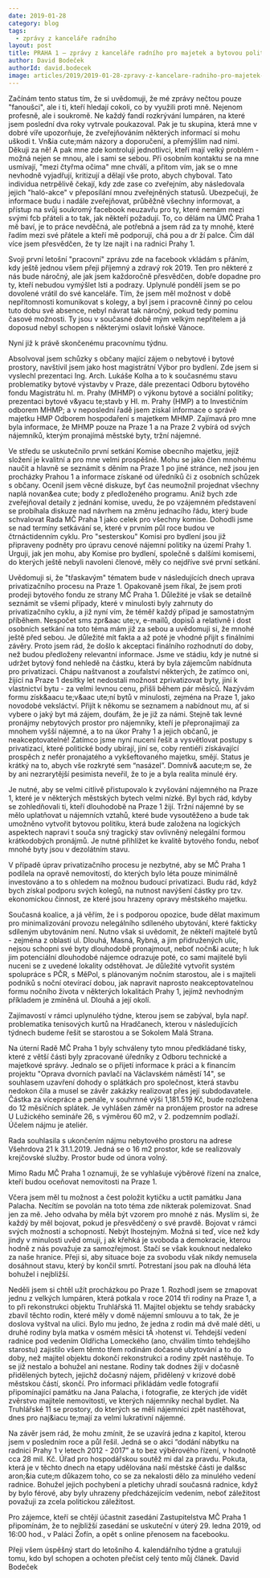 ```yaml
---
date: 2019-01-28
category: blog
tags:
  - zprávy z kanceláře radního
layout: post
title: PRAHA 1 – zprávy z kanceláře radního pro majetek a bytovou politiku Davida Bodečka
author: David Bodeček
authorId: david.bodecek
image: articles/2019/2019-01-28-zpravy-z-kancelare-radniho-pro-majetek-1.jpg
---
```


Začínám tento status tím, že si uvědomuji, že mé zprávy nečtou pouze "fanoušci", ale i ti, kteří hledají cokoli, co by využili proti mně. Nejenom profesně, ale i soukromě. Ne každý fandí rozkrývání lumpáren, na které jsem poslední dva roky vytrvale poukazoval. Pak je tu skupina, která mne v dobré víře upozorňuje, že zveřejňováním některých informací si mohu uškodi t. Vn&ia cute;mám názory a doporučení, a přemýšlím nad nimi. Děkuji za ně! A pak mne zde kontrolují jednotlivci, kteří mají velký problém - možná nejen se mnou, ale i sami se sebou. Při osobním kontaktu se na mne usmívají, "mezi čtyřma očima" mne chválí, a přitom vím, jak se o mne nevhodně vyjadřují, kritizují a dělají vše proto, abych chyboval. Tato individua netrpělivě čekají, kdy zde zase co zveřejním, aby následovala jejich "haló-akce" v přeposílání mnou zveřejněných statusů.
Ubezpečuji, že informace budu i nadále zveřejňovat, průběžně všechny informovat, a přístup na svůj soukromý facebook neuzavřu pro ty, které nemám mezi svými fcb přáteli a to tak, jak někteří požadují. To, co dělám na ÚMČ Praha 1 mě baví, je to práce nevděčná, ale potřebná a jsem rád za ty mnohé, které řadím mezi své přátele a kteří mě podporují, chá pou a dr ží palce. Čím dál více jsem přesvědčen, že ty lze najít i na radnici Prahy 1.

Svoji první letošní "pracovní" zprávu zde na facebook vkládám s přáním, kdy ještě jednou všem přeji příjemný a zdravý rok 2019. Ten pro některé z nás bude náročný, ale jak jsem každoročně přesvědčen, dobře dopadne pro ty, kteří nebudou vymýšlet lsti a podrazy.
Uplynulé pondělí jsem se po dovolené vrátil do své kanceláře. Tím, že jsem měl možnost v době nepřítomnosti komunikovat s kolegy, a byl jsem i pracovně činný po celou tuto dobu své absence, nebyl návrat tak náročný, pokud tedy pominu časové možnosti. Ty jsou v současné době mým velkým nepřítelem a já doposud nebyl schopen s některými oslavit loňské Vánoce.

Nyní již k právě skončenému pracovnímu týdnu.

Absolvoval jsem schůzky s občany mající zájem o nebytové i bytové prostory, navštívil jsem jako host magistrátní Výbor pro bydlení. Zde jsem si vyslechl prezentaci Ing. Arch. Lukáše Kolha a to k současnému stavu problematiky bytové výstavby v Praze, dále prezentaci Odboru bytového fondu Magistrátu hl. m. Prahy (MHMP) o výkonu bytové a sociální politiky; prezentaci bytové v&yacu te;stavb y Hl. m. Prahy (HMP) a to Investičním odborem MHMP; a v neposlední řadě jsem získal informace o správě majetku HMP Odborem hospodaření s majetkem MHMP. Zajímavá pro mne byla informace, že MHMP pouze na Praze 1 a na Praze 2 vybírá od svých nájemníků, kterým pronajímá městské byty, tržní nájemné.

Ve středu se uskutečnilo první setkání Komise obecního majetku, jejíž složení je kvalitní a pro mne velmi prospěšné. Mohu se jako člen mnohému naučit a hlavně se seznámit s děním na Praze 1 po jiné stránce, než jsou jen procházky Prahou 1 a informace získané od úředníků či z osobních schůzek s občany. Ocenil jsem věcné diskuze, byť čas neumožnil projednat všechny naplá novan&ea cute; body z předloženého programu. Aniž bych zde zveřejňoval detaily z jednání komise, uvedu, že po vzájemném představení se probíhala diskuze nad návrhem na změnu jednacího řádu, který bude schvalovat Rada MČ Praha 1 jako celek pro všechny komise. Dohodli jsme se nad termíny setkávání se, které v prvním půl roce budou ve čtrnáctidenním cyklu. Pro "sesterskou" Komisi pro bydlení jsou již připraveny podněty pro úpravu cenové nájemní politiky na území Prahy 1. Urguji, jak jen mohu, aby Komise pro bydlení, společně s dalšími komisemi, do kterých ještě nebyli navoleni členové, měly co nejdříve své první setkání.

Uvědomuji si, že "třaskavým" tématem bude v následujících dnech uprava privatizačního procesu na Praze 1. Opakovaně jsem říkal, že jsem proti prodeji bytového fondu ze strany MČ Praha 1. Důležité je však se detailně seznámit se všemi případy, které v minulosti byly zahrnuty do privatizačního cyklu, a již nyní vím, že téměř každý případ je samostatným příběhem. Nespočet sms zpr&aac ute;v, e-mailů, dopisů a relativně i dost osobních setkání na toto téma mám již za sebou a uvědomuji si, že mnohé ještě před sebou. Je důležité mít fakta a až poté je vhodné přijít s finálními závěry. Proto jsem rád, že došlo k akceptaci finálního rozhodnutí do doby, než budou předloženy relevantní informace. Jsme ve stádiu, kdy je nutné si udržet bytový fond nehledě na částku, která by byla zájemcům nabídnuta pro privatizaci. Chápu naštvanost a zoufalství některých, že zatímco oni, žijící na Praze 1 desítky let nedostali možnost zprivatizovat byty, jiní k vlastnictví bytu - za velmi levnou cenu, přišli během pár měsíců. Nazývám formu získ&aacu te;v&aac ute;ní bytů v minulosti, zejména na Praze 1, jako novodobé veksláctví. Přijít k někomu se seznamem a nabídnout mu, ať si vybere o jaký byt má zájem, doufám, že je již za námi. Stejně tak levné pronájmy nebytových prostor pro nájemníky, kteří je přepronajimají za mnohem vyšší nájemné, a to na úkor Prahy 1 a jejich občanů, je neakceptovatelné! Zatímco jsme nyní nuceni řešit a vysvětlovat postupy s privatizací, které politické body ubírají, jiní se, coby rentiéři získávající prospěch z nefér pronajatého a vykšeftovaného majetku, smějí. Status je krátký na to, abych vše rozkryté sem “nasázel”. Domnív& aacute;m se, že by ani nezrarytější pesimista neveřil, že to je a byla realita minulé éry.

Je nutné, aby se velmi citlivě přistupovalo k zvyšování nájemného na Praze 1, které je v některých městských bytech velmi nízké. Byl bych rád, kdyby se zohledňovali ti, kteří dlouhodobě na Praze 1 žijí. Tržní nájemné by se mělo uplatňovat u nájemních vztahů, které bude vysoutěženo a bude tak umožněno vytvořit bytovou politiku, která bude založena na logických aspektech napravi t souča sný tragický stav ovlivněný nelegální formou krátkodobých pronájmů. Je nutné přihlížet ke kvalitě bytového fondu, neboť mnohé byty jsou v dezolátním stavu.

V případě úprav privatizačního procesu je nezbytné, aby se MČ Praha 1 podílela na opravě nemovitostí, do kterých bylo léta pouze minimálně investováno a to s ohledem na možnou budoucí privatizaci. Budu rád, když bych získal podporu svých kolegů, na nutnost navýšení částky pro tzv. ekonomickou činnost, ze které jsou hrazeny opravy městského majetku.

Současná koalice, a já věřím, že i s podporou opozice, bude dělat maximum pro minimalizování provozu nelegálního sdíleného ubytování, které fakticky sdíleným ubytováním není. Nutno však si uvědomit, že někteří majitelé bytů - zejména z oblasti ul. Dlouhá, Masná, Rybná, a jim přidružených ulic, nejsou schopni své byty dlouhodobě pronajmout, neboť nočn&i acute; h luk jim potenciální dlouhodobé nájemce odrazuje poté, co sami majitelé byli nuceni se z uvedené lokality odstěhovat. Je důležité vytvořit systém spolupráce s PČR, s MěPol, s plánovaným nočním starostou, ale i s majiteli podniků s noční otevírací dobou, jak napravit naprosto neakceptovatelnou formu nočního života v některých lokalitách Prahy 1, jejímž nevhodným příkladem je zmíněná ul. Dlouhá a její okolí.

Zajímavostí v rámci uplynulého týdne, kterou jsem se zabýval, byla např. problematika tenisových kurtů na Hradčanech, kterou v následujících týdnech budeme řešit se starostou a se Sokolem Malá Strana.

Na úterní Radě MČ Praha 1 byly schváleny tyto mnou předkládané tisky, které z větší části byly zpracované úředníky z Odboru technické a majetkové správy. Jednalo se o přijetí informace k práci a k financím projektu "Oprava dvorních pavlačí na Václavském náměstí 14", se souhlasem uzavření dohody o splátkách pro společnost, která stavbu nedokon čila a musel se závěr zakázky realizovat přes její subdodavatele. Částka za vícepráce a penále, v souhrnné výši 1,181.519 Kč, bude rozložena do 12 měsíčních splátek.
Je vyhlášen záměr na pronájem prostor na adrese U Lužického semináře 26, s výměrou 60 m2, v 2. podzemním podlaží. Účelem nájmu je ateliér.

Rada souhlasila s ukončením nájmu nebytového prostoru na adrese Všehrdova 21 k 31.1.2019. Jedná se o 16 m2 prostor, kde se realizovaly krejčovské služby. Prostor bude od února volný.

Mimo Radu MČ Praha 1 oznamuji, že se vyhlašuje výběrové řízení na znalce, kteří budou oceňovat nemovitosti na Praze 1.

Včera jsem měl tu možnost a čest položit kytičku a uctít památku Jana Palacha. Necítím se povolán na toto téma zde nikterak polemizovat. Snad jen za mě. Jeho odvaha by měla být vzorem pro mnohé z nás. Myslím si, že každý by měl bojovat, pokud je přesvědčený o své pravdě. Bojovat v rámci svých možností a schopností. Nebýt lhostejným. Možná si teď, více než kdy jindy v minulosti uvěd omuji, j ak křehká je svoboda a demokracie, kterou hodně z nás považuje za samozřejmost. Stačí se však kouknout nedaleko za naše hranice. Přeji si, aby situace boje za svobodu však nikdy nemusela dosáhnout stavu, který by končil smrtí. Potrestaní jsou pak na dlouhá léta bohužel i nejbližší.

Neděli jsem si chtěl užít procházkou po Praze 1. Rozhodl jsem se zmapovat jednu z velkých lumpáren, která potkala v roce 2014 tři rodiny na Praze 1, a to při rekonstrukci objektu Truhlářská 11. Majitel objektu se tehdy srabácky zbavil těchto rodin, které měly v domě nájemní smlouvu a to tak, že je doslova vyštval na ulici. Bylo mu jedno, že jedna z rodin má dvě malé děti, u druhé rodiny byla matka v osmém měsíci tÄ ›hotenst ví. Tehdejší vedení radnice pod vedením Oldřicha Lomeckého (ano, chválím tímto tehdejšího starostu) zajistilo všem těmto třem rodinám dočasné ubytování a to do doby, než majitel objektu dokončí rekonstrukci a rodiny zpět nastěhuje. To se již nestalo a bohužel ani nestane. Rodiny tak dodnes žijí v dočasně přidělených bytech, jejichž dočasný nájem, přidělený v krizové době městskou částí, skončí. Pro informaci přikládám vedle fotografií připomínající památku na Jana Palacha, i fotografie, ze kterých jde vidět zvěrstvo majitele nemovitosti, ve kterých nájemníky nechal bydlet. Na Truhlářské 11 se prostory, do kterých se měli nájemníci zpět nastěhovat, dnes pro naj&iacu te;mají za velmi lukrativní nájemné.

Na závěr jsem rád, že mohu zmínit, že se uzavírá jedna z kapitol, kterou jsem v posledním roce a půl řešil. Jedná se o akci “dodání nábytku na radnici Prahy 1 v letech 2012 - 2017” a to bez výběrového řízení, v hodnotě cca 28 mil. Kč. Úřad pro hospodářskou soutěž mi dal za pravdu. Pokuta, která je v těchto dnech na etapy udělována naší městské části je dal&sc aron;&ia cute;m důkazem toho, co se za nekalosti dělo za minulého vedení radnice. Bohužel jejich pochybení a pletichy uhradí současná radnice, když by bylo férové, aby byly uhrazeny předcházejícím vedením, neboť záležitost považuji za zcela politickou záležitost.

Pro zájemce, kteří se chtějí účastnit zasedání Zastupitelstva MČ Praha 1 připomínám, že to nejbližší zasedání se uskuteční v úterý 29. ledna 2019, od 16:00 hod., v Paláci Žofín, a opět s online přenosem na facebooku.

Přeji všem úspěšný start do letošního 4. kalendářního týdne a gratuluji tomu, kdo byl schopen a ochoten přečíst celý tento můj článek.
David Bodeček
 
